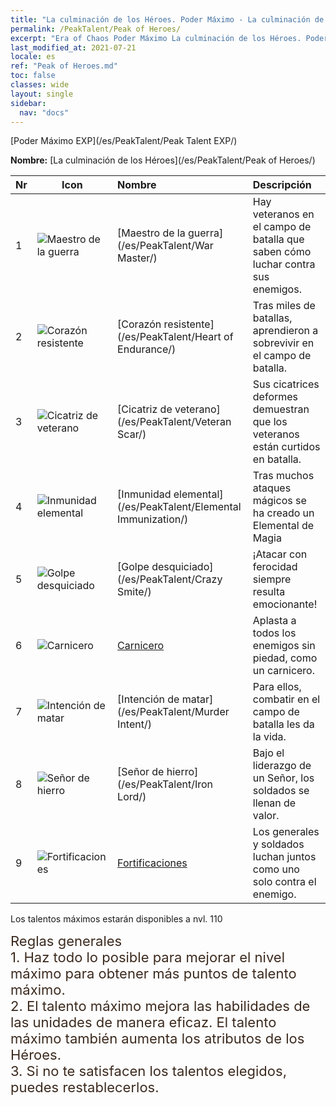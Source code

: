 ```yaml
---
title: "La culminación de los Héroes. Poder Máximo - La culminación de los Héroes"
permalink: /PeakTalent/Peak of Heroes/
excerpt: "Era of Chaos Poder Máximo La culminación de los Héroes. Poder Máximo La culminación de los Héroes. La culminación de los Héroes"
last_modified_at: 2021-07-21
locale: es
ref: "Peak of Heroes.md"
toc: false
classes: wide
layout: single
sidebar:
  nav: "docs"
---
```


  [Poder Máximo EXP](/es/PeakTalent/Peak Talent EXP/)

  **Nombre:** [La culminación de los Héroes](/es/PeakTalent/Peak of Heroes/)

  | Nr | Icon | Nombre | Descripción |
  |:---|------|:-----------|:-----------|
  | 1 | ![Maestro de la guerra](/images/pt/talent_1001.png) | [Maestro de la guerra](/es/PeakTalent/War Master/) | Hay veteranos en el campo de batalla que saben cómo luchar contra sus enemigos. |
  | 2 | ![Corazón resistente](/images/pt/talent_1002.png) | [Corazón resistente](/es/PeakTalent/Heart of Endurance/) | Tras miles de batallas, aprendieron a sobrevivir en el campo de batalla. |
  | 3 | ![Cicatriz de veterano](/images/pt/talent_1003.png) | [Cicatriz de veterano](/es/PeakTalent/Veteran Scar/) | Sus cicatrices deformes demuestran que los veteranos están curtidos en batalla. |
  | 4 | ![Inmunidad elemental](/images/pt/talent_1004.png) | [Inmunidad elemental](/es/PeakTalent/Elemental Immunization/) | Tras muchos ataques mágicos se ha creado un Elemental de Magia |
  | 5 | ![Golpe desquiciado](/images/pt/talent_1005.png) | [Golpe desquiciado](/es/PeakTalent/Crazy Smite/) | ¡Atacar con ferocidad siempre resulta emocionante! |
  | 6 | ![Carnicero](/images/pt/talent_1006.png) | [Carnicero](/es/PeakTalent/Butcher/) | Aplasta a todos los enemigos sin piedad, como un carnicero. |
  | 7 | ![Intención de matar](/images/pt/talent_1007.png) | [Intención de matar](/es/PeakTalent/Murder Intent/) | Para ellos, combatir en el campo de batalla les da la vida. |
  | 8 | ![Señor de hierro](/images/pt/talent_1008.png) | [Señor de hierro](/es/PeakTalent/Iron Lord/) | Bajo el liderazgo de un Señor, los soldados se llenan de valor. |
  | 9 | ![Fortificaciones](/images/pt/talent_1009.png) | [Fortificaciones](/es/PeakTalent/Fortifications/) | Los generales y soldados luchan juntos como uno solo contra el enemigo. |



  Los talentos máximos estarán disponibles a nvl. 110

  <span style="color: #3c2a1e;font-size:22px">Reglas generales</span><br/><span style="color: #3c2a1e;font-size:22px">1. Haz todo lo posible para mejorar el nivel máximo para obtener más puntos de talento máximo. </span><br/><span style="color: #3c2a1e;font-size:22px">2. El talento máximo mejora las habilidades de las unidades de manera eficaz. El talento máximo también aumenta los atributos de los Héroes. </span><br/><span style="color: #3c2a1e;font-size:22px">3. Si no te satisfacen los talentos elegidos, puedes restablecerlos.</span><br/>

